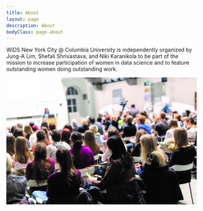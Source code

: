 ```yaml
---
title: About
layout: page
description: About
bodyClass: page-about
---
```


WiDS New York City @ Columbia University is independently organized by Jung-A Lim, Shefali Shrivastava, and Niki Karanikola to be part of the mission to increase participation of women in data science and to feature outstanding women doing outstanding work.

![Accounting Services](/images/illustrations/about.jpg)
